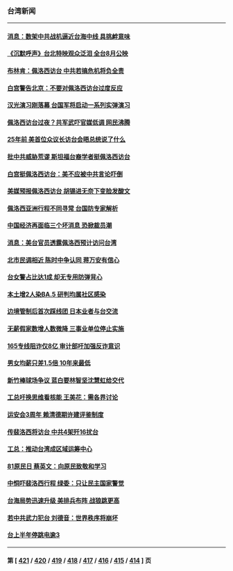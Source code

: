 ### 台湾新闻
---
#### [消息：数架中共战机逼近台海中线 具挑衅意味](../../pages/ncid1349361/n13793646.md) 
#### [《沉默呼声》台北特映观众泛泪 全台8月公映](../../pages/ncid1349361/n13792744.md) 
#### [布林肯：佩洛西访台 中共若搞危机将负全责](../../pages/ncid1349361/n13793506.md) 
#### [白宫警告北京：不要对佩洛西访台过度反应](../../pages/ncid1349361/n13793433.md) 
#### [汉光演习刚落幕 台国军将启动一系列实弹演习](../../pages/ncid1349361/n13793252.md) 
#### [佩洛西访台过夜？共军武吓官媒低调 网民沸腾](../../pages/ncid1349361/n13793231.md) 
#### [25年前 美首位众议长访台会晤总统说了什么](../../pages/ncid1349361/n13793402.md) 
#### [批中共威胁荒谬 斯坦福台裔学者挺佩洛西访台](../../pages/ncid1349361/n13793409.md) 
#### [白宫挺佩洛西访台：美不应被中共言论吓倒](../../pages/ncid1349361/n13793411.md) 
#### [美媒预报佩洛西访台 胡锡进无奈下变脸发酸文](../../pages/ncid1349361/n13793398.md) 
#### [佩洛西亚洲行程不同寻常 台国防专家解析](../../pages/ncid1349361/n13793233.md) 
#### [中国经济再面临三个坏消息 恐掀裁员潮](../../pages/ncid1349361/n13793393.md) 
#### [消息：美台官员透露佩洛西预计访问台湾](../../pages/ncid1349361/n13793326.md) 
#### [北市民调相近 陈时中争认同 蒋万安有信心](../../pages/ncid1349361/n13793357.md) 
#### [台女警占比达1成 却无专用防弹背心](../../pages/ncid1349361/n13793335.md) 
#### [本土增2人染BA.5 研判均属社区感染](../../pages/ncid1349361/n13793334.md) 
#### [边境管制后首次踩线团 日本业者与台交流](../../pages/ncid1349361/n13793341.md) 
#### [无薪假家数增人数微降 三事业单位停止实施](../../pages/ncid1349361/n13793338.md) 
#### [165专线阻诈仅8亿 审计部吁加强反诈意识](../../pages/ncid1349361/n13793337.md) 
#### [男女均薪只差1.5倍 10年来最低](../../pages/ncid1349361/n13793302.md) 
#### [新竹棒球场争议 蓝白要林智坚沈慧虹给交代](../../pages/ncid1349361/n13793300.md) 
#### [工总吁换思维看核能 王美花：需各界讨论](../../pages/ncid1349361/n13793278.md) 
#### [运安会3周年 赖清德期许建评鉴制度](../../pages/ncid1349361/n13793305.md) 
#### [传裴洛西将访台 中共4架歼16扰台](../../pages/ncid1349361/n13793288.md) 
#### [工总：推动台湾成区域运筹中心](../../pages/ncid1349361/n13793286.md) 
#### [81原民日 蔡英文：向原民致敬和学习](../../pages/ncid1349361/n13793308.md) 
#### [中恫吓裴洛西行程 绿委：只让民主国家警觉](../../pages/ncid1349361/n13793289.md) 
#### [台海局势迅速升级 美排兵布阵 战狼跳更高](../../pages/ncid1349361/n13793269.md) 
#### [若中共武力犯台 刘德音：世界秩序将崩坏](../../pages/ncid1349361/n13793291.md) 
#### [台上半年停跳电逾3](../../pages/ncid1349361/n13793257.md) 

---
#### 第 [ [421](./421.md) / [420](./420.md) / [419](./419.md) / [418](./418.md) / [417](./417.md) / [416](./416.md) / [415](./415.md) / [414](./414.md) ] 页

